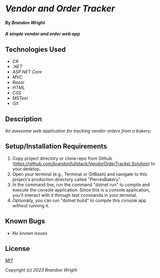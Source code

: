 # _Vendor and Order Tracker_

#### By _**Brandon Wright**_

#### _A simple vendor and order web app_

## Technologies Used

* _C#_
* _.NET_
* _ASP.NET Core_ 
* _MVC_
* _Razor_
* _HTML_
* _CSS_
* _MSTest_
* _Git_

## Description

_An awesome web application for tracking vendor orders from a bakery._

## Setup/Installation Requirements

1. Copy project directory or clone repo from Github (https://github.com/brandonfullstack/VendorOrderTracker.Solution) to your desktop.
2. Open your terminal (e.g., Terminal or GitBash) and navigate to this project's production directory called "PierresBakery".
3. In the command line, run the command "dotnet run" to compile and execute the console application. Since this is a console application, you'll interact with it through text commands in your terminal.
4. Optionally, you can run "dotnet build" to compile this console app without running it.

## Known Bugs

* _No known issues_

## License

_[MIT](https://choosealicense.com/licenses/mit/)_

Copyright (c) _2023_ _Brandon Wright_